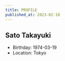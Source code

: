 ```yaml
---
title: PROFILE
published_at: 2023-02-10
---
```


## Sato Takayuki
- Birthday: 1974-03-19
- Location: Tokyo
